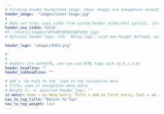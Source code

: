 ```yaml
---
# Striking header background image, Ideal images are homogenous around the centre and contrasting to the text. Non-ideal images can use `title_guard`
header_image:  "images/cover-image.jpg"
#
# When set true, uses video from custom_header_video.html partial, instead of header_image
header_use_video: false
#(../static/images/%E9%AB%98%E6%B8%852.jpg)
# Optional header logo. CSS: `#blog-logo`, with max-height defined, optimize to prevent scaling

header_logo: "images/水印1.png"

#"
#
# Headers are safeHTML, you can use HTML tags such as b,i,u,br
header_headline: ""
header_subheadline: ""

# Add a 'Go back to top' item to the navigation menu
# Title: name of navigation menu entry
# Weight (i. e. position header_logo: ""
in menu): none = no menu entry, first = add as first entry, last = ad as last entry
nav_to_top_title: "Return To Top"
nav_to_top_weight: last
---
```

